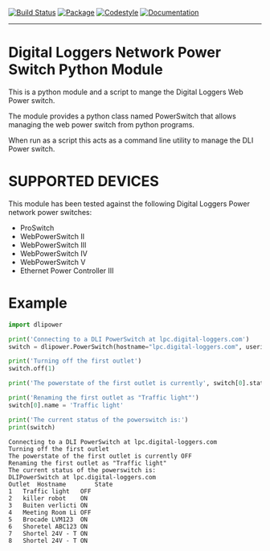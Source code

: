 [![Build Status](https://cd.screwdriver.cd/pipelines/5669/badge?nocache=true)](https://cd.screwdriver.cd/pipelines/5669)
[![Package](https://img.shields.io/badge/package-pypi-blue.svg)](https://pypi.org/project/dlipower/)
[![Codestyle](https://img.shields.io/badge/code%20style-pep8-blue.svg)](https://www.python.org/dev/peps/pep-0008/)
[![Documentation](https://readthedocs.org/projects/dlipower/badge/?version=latest)](http://dlipower.readthedocs.org/en/latest/)

---

# Digital Loggers Network Power Switch Python Module

This is a python module and a script to mange the 
Digital Loggers Web Power switch.
              
The module provides a python class named
PowerSwitch that allows managing the web power
switch from python programs.

When run as a script this acts as a command
line utility to manage the DLI Power switch.

# SUPPORTED DEVICES
This module has been tested against the following 
Digital Loggers Power network power switches:

* ProSwitch
* WebPowerSwitch II
* WebPowerSwitch III
* WebPowerSwitch IV
* WebPowerSwitch V
* Ethernet Power Controller III


# Example

```python
import dlipower

print('Connecting to a DLI PowerSwitch at lpc.digital-loggers.com')
switch = dlipower.PowerSwitch(hostname="lpc.digital-loggers.com", userid="admin")

print('Turning off the first outlet')
switch.off(1)

print('The powerstate of the first outlet is currently', switch[0].state)

print('Renaming the first outlet as "Traffic light"')
switch[0].name = 'Traffic light'

print('The current status of the powerswitch is:')
print(switch)
```

```console
Connecting to a DLI PowerSwitch at lpc.digital-loggers.com
Turning off the first outlet
The powerstate of the first outlet is currently OFF
Renaming the first outlet as "Traffic light"
The current status of the powerswitch is:
DLIPowerSwitch at lpc.digital-loggers.com
Outlet	Hostname       	State
1	Traffic light  	OFF
2	killer robot   	ON
3	Buiten verlicti	ON
4	Meeting Room Li	OFF
5	Brocade LVM123 	ON
6	Shoretel ABC123	ON
7	Shortel 24V - T	ON
8	Shortel 24V - T	ON
```
